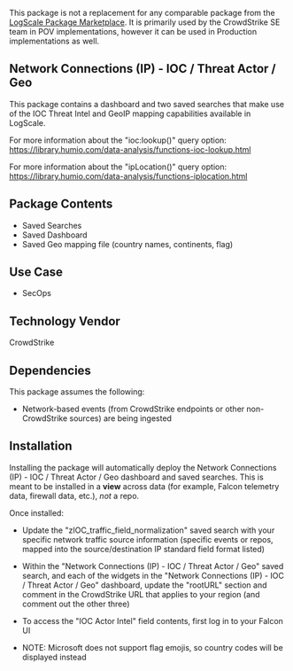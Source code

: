 This package is not a replacement for any comparable package from the [LogScale Package Marketplace](https://library.humio.com/humio-server/packages-marketplace.html). It is primarily used by the CrowdStrike SE team in POV implementations, however it can be used in Production implementations as well.

## Network Connections (IP) - IOC / Threat Actor / Geo
This package contains a dashboard and two saved searches that make use of the IOC Threat Intel and GeoIP mapping capabilities available in LogScale.

For more information about the "ioc:lookup()" query option: https://library.humio.com/data-analysis/functions-ioc-lookup.html

For more information about the "ipLocation()" query option: https://library.humio.com/data-analysis/functions-iplocation.html
 
## Package Contents
- Saved Searches
- Saved Dashboard
- Saved Geo mapping file (country names, continents, flag)
 
## Use Case
- SecOps
 
## Technology Vendor
CrowdStrike
 
## Dependencies
This package assumes the following:

- Network-based events (from CrowdStrike endpoints or other non-CrowdStrike sources) are being ingested

## Installation
Installing the package will automatically deploy the Network Connections (IP) - IOC / Threat Actor / Geo dashboard and saved searches. This is meant to be installed in a **view** across data (for example, Falcon telemetry data, firewall data, etc.), *not* a repo. 

Once installed:

- Update the "zIOC_traffic_field_normalization" saved search with your specific network traffic source information (specific events or repos, mapped into the source/destination IP standard field format listed)

- Within the "Network Connections (IP) - IOC / Threat Actor / Geo" saved search, and each of the widgets in the "Network Connections (IP) - IOC / Threat Actor / Geo" dashboard, update the "rootURL" section and comment in the CrowdStrike URL that applies to your region (and comment out the other three)

- To access the "IOC Actor Intel" field contents, first log in to your Falcon UI

- NOTE: Microsoft does not support flag emojis, so country codes will be displayed instead